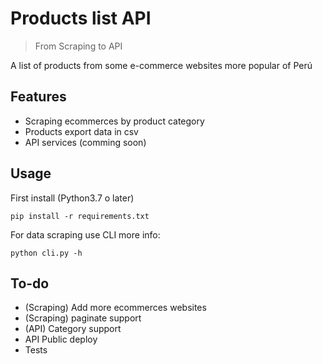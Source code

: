 # Products list API
> From Scraping to API

A list of products from some e-commerce websites more popular of Perú


## Features
- Scraping ecommerces by product category
- Products export data in csv
- API services (comming soon)

## Usage

First install (Python3.7 o later)

` pip install -r requirements.txt `

For data scraping use CLI more info:

`python cli.py -h`


## To-do
* (Scraping) Add more ecommerces websites
* (Scraping) paginate support 
* (API) Category support
* API Public deploy
* Tests
